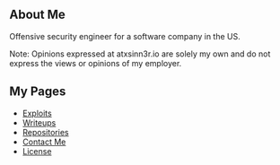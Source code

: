 ## About Me

Offensive security engineer for a software company in the US.

Note: Opinions expressed at atxsinn3r.io are solely my own and do not express the views or opinions of my employer.


## My Pages

* [Exploits](./exploits.md)
* [Writeups](./writeups.md)
* [Repositories](./repos.md)
* [Contact Me](./contact.md)
* [License](./site_license.md)
